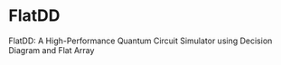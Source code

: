 # FlatDD
FlatDD: A High-Performance Quantum Circuit Simulator using Decision Diagram and Flat Array
